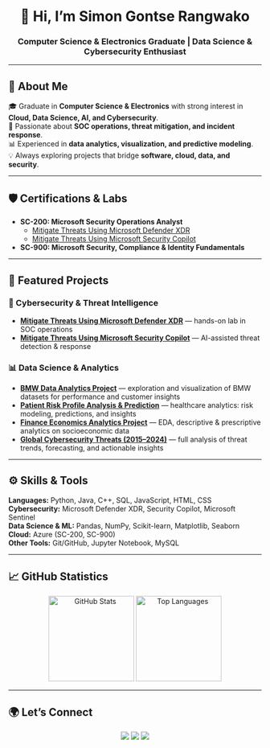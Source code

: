 <!-- Optional Banner -->
<!-- ![Banner](path/to/banner-image.png) -->

<h1 align="center">👋 Hi, I’m Simon Gontse Rangwako</h1>
<h3 align="center">Computer Science & Electronics Graduate | Data Science & Cybersecurity Enthusiast</h3>

---

## 🚀 About Me  
🎓 Graduate in **Computer Science & Electronics** with strong interest in **Cloud, Data Science, AI, and Cybersecurity**.  
🔐 Passionate about **SOC operations, threat mitigation, and incident response**.  
📊 Experienced in **data analytics, visualization, and predictive modeling**.  
💡 Always exploring projects that bridge **software, cloud, data, and security**.  

---

## 🛡️ Certifications & Labs  
- **SC-200: Microsoft Security Operations Analyst**  
  - [Mitigate Threats Using Microsoft Defender XDR](https://github.com/Rangwako/SC-200-Microsoft-Defender-Lab)  
  - [Mitigate Threats Using Microsoft Security Copilot](https://github.com/Rangwako/SC-200-Microsoft-Security-Copilot-Lab)  
- **SC-900: Microsoft Security, Compliance & Identity Fundamentals**

---

## 📂 Featured Projects  

### 🔐 Cybersecurity & Threat Intelligence  
- **[Mitigate Threats Using Microsoft Defender XDR](https://github.com/Rangwako/SC-200-Microsoft-Defender-Lab)** — hands-on lab in SOC operations  
- **[Mitigate Threats Using Microsoft Security Copilot](https://github.com/Rangwako/SC-200-Microsoft-Security-Copilot-Lab)** — AI-assisted threat detection & response  

### 📊 Data Science & Analytics  
- **[BMW Data Analytics Project](https://github.com/Rangwako/bmw-data-analytics-project)** — exploration and visualization of BMW datasets for performance and customer insights  
- **[Patient Risk Profile Analysis & Prediction](https://github.com/Rangwako/Patient-Risk-Profile-Analysis-and-Prediction-Healthcare-Analytics-)** — healthcare analytics: risk modeling, predictions, and insights  
- **[Finance Economics Analytics Project](https://github.com/Rangwako/Finance-Economics-Analytics-Project)** — EDA, descriptive & prescriptive analytics on socioeconomic data
- **[Global Cybersecurity Threats (2015–2024)](https://github.com/Rangwako/Global_Cybersecurity_Threats_2015-2024)** — full analysis of threat trends, forecasting, and actionable insights  


---

## ⚙️ Skills & Tools  

**Languages:** Python, Java, C++, SQL, JavaScript, HTML, CSS  
**Cybersecurity:** Microsoft Defender XDR, Security Copilot, Microsoft Sentinel  
**Data Science & ML:** Pandas, NumPy, Scikit-learn, Matplotlib, Seaborn  
**Cloud:** Azure (SC-200, SC-900)  
**Other Tools:** Git/GitHub, Jupyter Notebook, MySQL  

---

## 📈 GitHub Statistics  

<p align="center">  
  <img src="https://github-readme-stats.vercel.app/api?username=Rangwako&show_icons=true&theme=radical" alt="GitHub Stats" height="170"/>  
  <img src="https://github-readme-stats.vercel.app/api/top-langs/?username=Rangwako&layout=compact&theme=radical" alt="Top Languages" height="170"/>  
</p>  

---

## 🌍 Let’s Connect  

<p align="center">  
  <a href="https://www.linkedin.com/in/simon-gontse-rangwako-612644209"><img src="https://img.shields.io/badge/LinkedIn-blue?logo=linkedin&logoColor=white" /></a>  
  <a href="mailto:gsrangwako@gmail.com"><img src="https://img.shields.io/badge/Email-D14836?logo=gmail&logoColor=white" /></a>  
  <a href="https://github.com/Rangwako"><img src="https://img.shields.io/badge/GitHub-black?logo=github&logoColor=white" /></a>  
</p>
